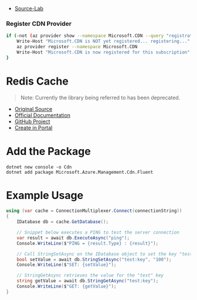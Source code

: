 - [Source-Lab](https://microsoftlearning.github.io/AZ-204-DevelopingSolutionsforMicrosoftAzure/Instructions/Labs/AZ-204_lab_12.html)

### Register CDN Provider

```bash
if (-not (az provider show --namespace Microsoft.CDN --query "registrationState")) {
    Write-Host "Microsoft.CDN is NOT yet registered... registering..."
    az provider register --namespace Microsoft.CDN
    Write-Host "Microsoft.CDN is now registered for this subscription"
}
```

# Redis Cache

> Note: Currently the library being referred to has been deprecated.

- [Original Source](https://learn.microsoft.com/en-us/training/modules/develop-for-storage-cdns/4-azure-cdn-libraries-dotnet)
- [Official Documentation]()
- [GitHub Project]()
- [Create in Portal]()

# Add the Package

```
dotnet new console -o Cdn
dotnet add package Microsoft.Azure.Management.Cdn.Fluent
```

# Example Usage

```csharp
using (var cache = ConnectionMultiplexer.Connect(connectionString))
{
    IDatabase db = cache.GetDatabase();

    // Snippet below executes a PING to test the server connection
    var result = await db.ExecuteAsync("ping");
    Console.WriteLine($"PING = {result.Type} : {result}");

    // Call StringSetAsync on the IDatabase object to set the key "test:key" to the value "100"
    bool setValue = await db.StringSetAsync("test:key", "100");
    Console.WriteLine($"SET: {setValue}");

    // StringGetAsync retrieves the value for the "test" key
    string getValue = await db.StringGetAsync("test:key");
    Console.WriteLine($"GET: {getValue}");
}
```